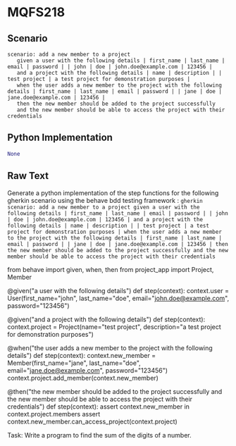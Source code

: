 # MQFS218
## Scenario
```gherkin
scenario: add a new member to a project 
   given a user with the following details | first_name | last_name | email | password | | john | doe | john.doe@example.com | 123456 | 
   and a project with the following details | name | description | | test project | a test project for demonstration purposes | 
   when the user adds a new member to the project with the following details | first_name | last_name | email | password | | jane | doe | jane.doe@example.com | 123456 | 
   then the new member should be added to the project successfully 
   and the new member should be able to access the project with their credentials
```


## Python Implementation
```python
None
```


## Raw Text
Generate a python implementation of the step functions for the following gherkin scenario using the behave bdd testing framework : ```gherkin scenario: add a new member to a project given a user with the following details | first_name | last_name | email | password | | john | doe | john.doe@example.com | 123456 | and a project with the following details | name | description | | test project | a test project for demonstration purposes | when the user adds a new member to the project with the following details | first_name | last_name | email | password | | jane | doe | jane.doe@example.com | 123456 | then the new member should be added to the project successfully and the new member should be able to access the project with their credentials ```



from behave import given, when, then
from project_app import Project, Member

@given("a user with the following details")
def step(context):
    context.user = User(first_name="john", last_name="doe", email="john.doe@example.com", password="123456")

@given("and a project with the following details")
def step(context):
    context.project = Project(name="test project", description="a test project for demonstration purposes")

@when("the user adds a new member to the project with the following details")
def step(context):
    context.new_member = Member(first_name="jane", last_name="doe", email="jane.doe@example.com", password="123456")
    context.project.add\_member(context.new\_member)

@then("the new member should be added to the project successfully and the new member should be able to access the project with their credentials")
def step(context):
    assert context.new\_member in context.project.members
    assert context.new\_member.can\_access\_project(context.project)

Task: Write a program to find the sum of the digits of a number.
